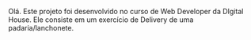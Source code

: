 Olá. Este projeto foi desenvolvido no curso de Web Developer da DIgital House. Ele consiste em um exercício de Delivery de uma padaria/lanchonete.